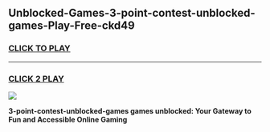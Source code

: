 
## Unblocked-Games-3-point-contest-unblocked-games-Play-Free-ckd49
<h3>
<a href="https://premium76.site?title=3-point-contest-unblocked-games&ref=21A">CLICK TO PLAY</a></h3>
<hr>

<h3>
<a href="https://premium76.site?title=3-point-contest-unblocked-games&ref=21A">CLICK 2 PLAY</a>
  
</h3>

<a href="https://premium76.site?title=3-point-contest-unblocked-games&ref=21A"><img src="https://clearcache.store/games.png"></a>


**3-point-contest-unblocked-games games unblocked: Your Gateway to Fun and Accessible Online Gaming**

